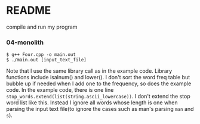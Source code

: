 # README
compile and run my program

### 04-monolith

``` shell
$ g++ Four.cpp -o main.out
$ ./main.out [input_text_file]
``` 

Note that I use the same library call as in the example code. Library functions include isalnum() and lower(). I don't sort the word freq table but bubble up if needed when I add one to the frequency, so does the example code. In the example code, there is one line `stop_words.extend(list(string.ascii_lowercase))`. I don't extend the stop word list like this. Instead I ignore all words whose length is one when parsing the input text file(to ignore the cases such as man's parsing `man` and `s`).